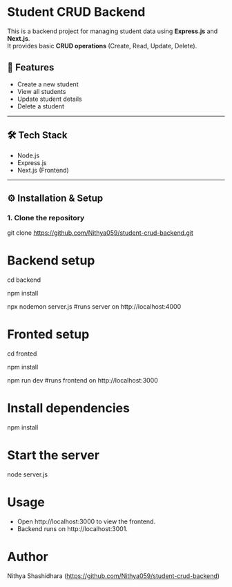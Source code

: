 # Student CRUD Backend

This is a backend project for managing student data using **Express.js** and **Next.js**.  
It provides basic **CRUD operations** (Create, Read, Update, Delete).



## 🚀 Features
- Create a new student
- View all students
- Update student details
- Delete a student

---

## 🛠️ Tech Stack
- Node.js
- Express.js
- Next.js (Frontend)


---

## ⚙️ Installation & Setup

### 1. Clone the repository

git clone https://github.com/Nithya059/student-crud-backend.git

# Backend setup
cd backend

npm install

npx nodemon server.js #runs server on http://localhost:4000

# Fronted setup
cd fronted 

npm install

npm run dev #runs frontend on http://localhost:3000

# Install dependencies
npm install

# Start the server
node server.js

# Usage
- Open http://localhost:3000 to view the frontend.
- Backend runs on http://localhost:3001.
# Author
Nithya Shashidhara (https://github.com/Nithya059/student-crud-backend)
